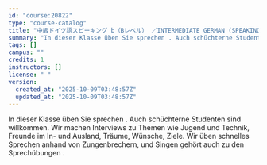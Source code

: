 ```yaml
---
id: "course:20822"
type: "course-catalog"
title: "中級ドイツ語スピーキング b（Bレベル） ／INTERMEDIATE GERMAN (SPEAKING) b"
summary: "In dieser Klasse üben Sie sprechen . Auch schüchterne Studenten sind willkommen. Wir machen Interviews zu Themen wie Jug…"
tags: []
campus: ""
credits: 1
instructors: []
license: " "
version:
  created_at: "2025-10-09T03:48:57Z"
  updated_at: "2025-10-09T03:48:57Z"
---
```


In dieser Klasse üben Sie sprechen . Auch schüchterne Studenten sind willkommen. Wir machen Interviews zu Themen wie Jugend und Technik, Freunde im In- und Ausland, Träume, Wünsche, Ziele. Wir üben schnelles Sprechen anhand von Zungenbrechern, und Singen gehört auch zu den Sprechübungen .

